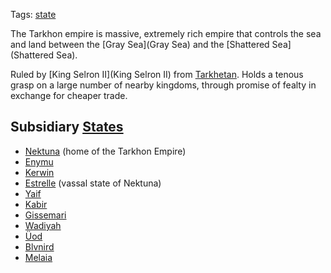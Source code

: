 Tags: [state](States)

The Tarkhon empire is massive, extremely rich empire that controls the sea and land between the [Gray Sea](Gray Sea) and the [Shattered Sea](Shattered Sea). 

Ruled by [King Selron II](King Selron II) from [Tarkhetan](Tarkhetan). Holds a tenous grasp on a large number of nearby kingdoms, through promise of fealty in exchange for cheaper trade.

## Subsidiary [States](States)
- [Nektuna](Nektuna) (home of the Tarkhon Empire)
- [Enymu](Enymu)
- [Kerwin](Kerwin)
- [Estrelle](Estrelle) (vassal state of Nektuna)
- [Yaif](Yaif)
- [Kabir](Kabir)
- [Gissemari](Gissemari)
- [Wadiyah](Wadiyah)
- [Üod](Üod)
- [Blvnird](Blvnird)
- [Melaia](Melaia)